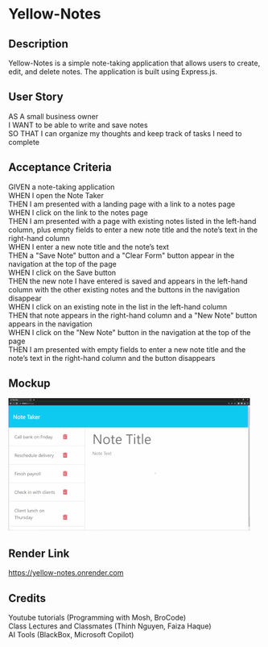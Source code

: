# Yellow-Notes

## Description
Yellow-Notes is a simple note-taking application that allows users to create, edit, and delete notes. 
The application is built using Express.js. 

## User Story
AS A small business owner <br>
I WANT to be able to write and save notes <br>
SO THAT I can organize my thoughts and keep track of tasks I need to complete <br>

## Acceptance Criteria
GIVEN a note-taking application<br>
WHEN I open the Note Taker<br>
THEN I am presented with a landing page with a link to a notes page<br>
WHEN I click on the link to the notes page<br>
THEN I am presented with a page with existing notes listed in the left-hand column, plus empty fields to enter a new note title and the note’s text in the right-hand column<br>
WHEN I enter a new note title and the note’s text<br>
THEN a "Save Note" button and a "Clear Form" button appear in the navigation at the top of the page<br>
WHEN I click on the Save button<br>
THEN the new note I have entered is saved and appears in the left-hand column with the other existing notes and the buttons in the navigation disappear<br>
WHEN I click on an existing note in the list in the left-hand column<br>
THEN that note appears in the right-hand column and a "New Note" button appears in the navigation<br>
WHEN I click on the "New Note" button in the navigation at the top of the page<br>
THEN I am presented with empty fields to enter a new note title and the note’s text in the right-hand column and the button disappears<br>

## Mockup
![screenshot](./public/css/note-taker.gif)

## Render Link
https://yellow-notes.onrender.com

## Credits
Youtube tutorials (Programming with Mosh, BroCode) <br>
Class Lectures and Classmates (Thinh Nguyen, Faiza Haque) <br>
AI Tools (BlackBox, Microsoft Copilot) <br>




